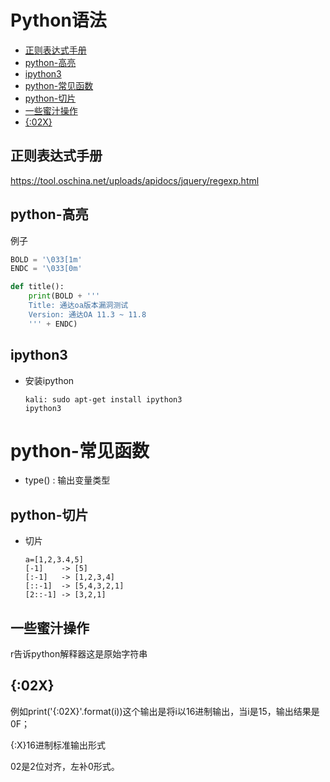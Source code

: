 # Python语法
- [正则表达式手册](#正则表达式手册)
- [python-高亮](#python-高亮)
- [ipython3](#ipython3)
- [python-常见函数](#python-常见函数)
- [python-切片](#python-切片)
- [一些蜜汁操作](#一些蜜汁操作)
- [{:02X}](#{:02X})
## 正则表达式手册
https://tool.oschina.net/uploads/apidocs/jquery/regexp.html

## python-高亮

例子
```py
BOLD = '\033[1m'
ENDC = '\033[0m'

def title():
    print(BOLD + '''
    Title: 通达oa版本漏洞测试
    Version: 通达OA 11.3 ~ 11.8
    ''' + ENDC)
```
## ipython3
- 安装ipython
    ```
    kali: sudo apt-get install ipython3
    ipython3
    ```

# python-常见函数
- type() : 输出变量类型

## python-切片
- 切片
    ```
    a=[1,2,3.4,5]
    [-1]    -> [5]
    [:-1]   -> [1,2,3,4]
    [::-1]  -> [5,4,3,2,1]
    [2::-1] -> [3,2,1]
    ```
## 一些蜜汁操作

r告诉python解释器这是原始字符串

## {:02X}

例如print('{:02X}'.format(i))这个输出是将i以16进制输出，当i是15，输出结果是0F；

{:X}16进制标准输出形式

02是2位对齐，左补0形式。